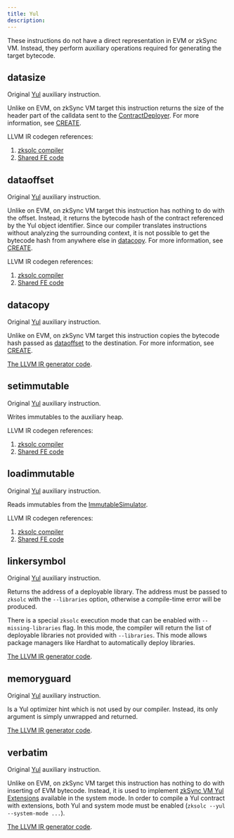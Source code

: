 ```yaml
---
title: Yul
description:
---
```


These instructions do not have a direct representation in EVM or zkSync VM. Instead, they perform auxiliary operations
required for generating the target bytecode.

## datasize

Original [Yul](https://docs.soliditylang.org/en/latest/yul.html#datasize-dataoffset-datacopy) auxiliary instruction.

Unlike on EVM, on zkSync VM target this instruction returns the size of the header part of the calldata sent to the
[ContractDeployer](../system-contracts#contract-deployer).
For more information, see [CREATE](evm/create).

LLVM IR codegen references:

1. [zksolc compiler](%%zk_git_repo_era-compiler-solidity%%/blob/main/src/yul/parser/statement/expression/function_call/mod.rs#L928)
2. [Shared FE code](%%zk_git_repo_era-compiler-llvm-context%%/blob/main/src/zkevm/evm/create.rs#L149)

## dataoffset

Original [Yul](https://docs.soliditylang.org/en/latest/yul.html#datasize-dataoffset-datacopy) auxiliary instruction.

Unlike on EVM, on zkSync VM target this instruction has nothing to do with the offset. Instead, it returns the bytecode hash
of the contract referenced by the Yul object identifier. Since our compiler translates instructions without analyzing
the surrounding context, it is not possible to get the bytecode hash from anywhere else in [datacopy](#datacopy). For
more information, see [CREATE](evm/create).

LLVM IR codegen references:

1. [zksolc compiler](%%zk_git_repo_era-compiler-solidity%%/blob/main/src/yul/parser/statement/expression/function_call/mod.rs#L918)
2. [Shared FE code](%%zk_git_repo_era-compiler-llvm-context%%/blob/main/src/zkevm/evm/create.rs#L97)

## datacopy

Original [Yul](https://docs.soliditylang.org/en/latest/yul.html#datasize-dataoffset-datacopy) auxiliary instruction.

Unlike on EVM, on zkSync VM target this instruction copies the bytecode hash passed as [dataoffset](#dataoffset) to the
destination. For more information, see [CREATE](evm/create).

[The LLVM IR generator code](%%zk_git_repo_era-compiler-solidity%%/blob/main/src/yul/parser/statement/expression/function_call/mod.rs#L938).

## setimmutable

Original [Yul](https://docs.soliditylang.org/en/latest/yul.html#setimmutable-loadimmutable) auxiliary instruction.

Writes immutables to the auxiliary heap.

<!-- TODO: update link -->
<!-- For more information, see the [Differences with Ethereum](/build/developer-reference/differences-with-ethereum.md#setimmutable-loadimmutable). -->

LLVM IR codegen references:

1. [zksolc compiler](%%zk_git_repo_era-compiler-solidity%%/blob/main/src/yul/parser/statement/expression/function_call/mod.rs#L562)
2. [Shared FE code](%%zk_git_repo_era-compiler-llvm-context%%/blob/main/src/eravm/evm/immutable.rs#L79)

## loadimmutable

Original [Yul](https://docs.soliditylang.org/en/latest/yul.html#setimmutable-loadimmutable) auxiliary instruction.

Reads immutables from the [ImmutableSimulator](../system-contracts.md#simulator-of-immutables).

<!-- TODO: update link -->
<!-- For more information, see the
[Differences with Ethereum](../../../../../build/developer-reference/differences-with-ethereum.md#setimmutable-loadimmutable). -->

LLVM IR codegen references:

1. [zksolc compiler](%%zk_git_repo_era-compiler-solidity%%/blob/main/src/yul/parser/statement/expression/function_call/mod.rs#L540)
2. [Shared FE code](%%zk_git_repo_era-compiler-llvm-context%%/blob/main/src/eravm/evm/immutable.rs#L17)

## linkersymbol

Original [Yul](https://docs.soliditylang.org/en/latest/yul.html#linkersymbol) auxiliary instruction.

Returns the address of a deployable library. The address must be passed to `zksolc` with the `--libraries` option,
otherwise a compile-time error will be produced.

There is a special `zksolc` execution mode that can be enabled with `--missing-libraries` flag. In this mode, the
compiler will return the list of deployable libraries not provided with `--libraries`. This mode allows package managers
like Hardhat to automatically deploy libraries.

<!-- TODO: update link -->
<!-- For more information, see the
[Differences with Ethereum](/build/developer-reference/differences-with-ethereum.md#libraries). -->

[The LLVM IR generator code](%%zk_git_repo_era-compiler-solidity%%/blob/main/src/yul/parser/statement/expression/function_call/mod.rs#L956).

## memoryguard

Original [Yul](https://docs.soliditylang.org/en/latest/yul.html#memoryguard) auxiliary instruction.

Is a Yul optimizer hint which is not used by our compiler. Instead, its only argument is simply unwrapped and returned.

[The LLVM IR generator code](%%zk_git_repo_era-compiler-solidity%%/blob/main/src/yul/parser/statement/expression/function_call/mod.rs#L968).

## verbatim

Original [Yul](https://docs.soliditylang.org/en/latest/yul.html#verbatim) auxiliary instruction.

Unlike on EVM, on zkSync VM target this instruction has nothing to do with inserting of EVM bytecode. Instead, it is used to implement
[zkSync VM Yul Extensions](../instructions/overview#yul-extensions) available in the system mode. In order to compile a Yul contract
with extensions, both Yul and system mode must be enabled (`zksolc --yul --system-mode ...`).

[The LLVM IR generator code](%%zk_git_repo_era-compiler-solidity%%/blob/main/src/yul/parser/statement/expression/function_call/verbatim.rs).
